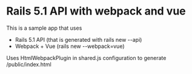 # Rails 5.1 API with webpack and vue

This is a sample app that uses
* Rails 5.1 API (that is generated with rails new --api)
* Webpack + Vue (rails new --webpack=vue)

Uses HtmlWebpackPlugin in shared.js configuration to generate /public/index.html


